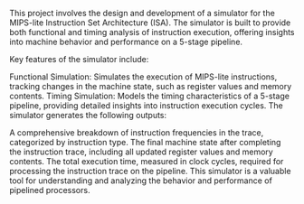 This project involves the design and development of a simulator for the MIPS-lite Instruction Set Architecture (ISA). The simulator is built to provide both functional and timing analysis of instruction execution, offering insights into machine behavior and performance on a 5-stage pipeline.

Key features of the simulator include:

Functional Simulation: Simulates the execution of MIPS-lite instructions, tracking changes in the machine state, such as register values and memory contents.
Timing Simulation: Models the timing characteristics of a 5-stage pipeline, providing detailed insights into instruction execution cycles.
The simulator generates the following outputs:

A comprehensive breakdown of instruction frequencies in the trace, categorized by instruction type.
The final machine state after completing the instruction trace, including all updated register values and memory contents.
The total execution time, measured in clock cycles, required for processing the instruction trace on the pipeline.
This simulator is a valuable tool for understanding and analyzing the behavior and performance of pipelined processors.




